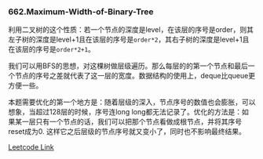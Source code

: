 ### 662.Maximum-Width-of-Binary-Tree

利用二叉树的这个性质：若一个节点的深度是level，在该层的序号是order，则其左子树的深度是level+1且在该层的序号是```order*2```，其右子树的深度是level+1且在该层的序号是```order*2+1```。

我们可以用BFS的思想，对这棵树做层级遍历。那么每层的的第一个节点和最后一个节点的序号之差就代表了这一层的宽度。数据结构的使用上，deque比queue更方便一些。

本题需要优化的第一个地方是：随着层级的深入，节点序号的数值也会膨胀，可以想象，当超过128层的时候，序号连long long都无法记录了。优化的方法是：如果某一层只有一个节点的话，我们可以把那个节点看做成根节点，并将其序号reset成为0. 这样它之后层级的节点序号就又变小了，同时也不影响最终结果。

[Leetcode Link](https://leetcode.com/problems/maximum-width-of-binary-tree)

